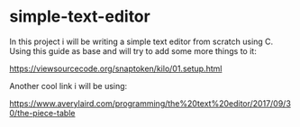 # simple-text-editor
In this project i will be writing a simple text editor from scratch using C.  
Using this guide as base and will try to add some more things to it: 

https://viewsourcecode.org/snaptoken/kilo/01.setup.html

Another cool link i will be using: 

https://www.averylaird.com/programming/the%20text%20editor/2017/09/30/the-piece-table

